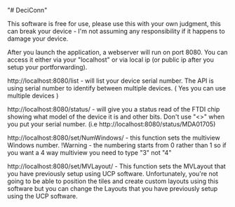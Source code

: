 "# DeciConn" 

This software is free for use, please use this with your own judgment, this can break your device - I'm not assuming any responsibility if it happens to damage your device. 

After you launch the application, a webserver will run on port 8080. You can access it either via your "localhost" or via local ip (or public ip after you setup your portforwarding). 

http://localhost:8080/list - will list your device serial number. The API is using serial number to identify between multiple devices. ( Yes you can use multiple devices ) 

http://localhost:8080/status/<serial-number> - will give you a status read of the FTDI chip showing what model of the device it is and other bits. Don't use "<>" when you put your serial number. (i.e http://localhost:8080/status/MDA01705)

http://localhost:8080/set/<serial>NumWindows/<number Of tiles> - this function sets the multiview Windows number. !Warning - the numbering starts from 0 rather than 1 so if you want a 4 way multiview you need to type "3" not "4" 

http://localhost:8080/set/<serial>MVLayout/<layout number> - This function sets the MVLayout that you have previously setup using UCP software. Unfortunately, you're not going to be able to position the tiles and create custom layouts using this software but you can change the Layouts that you have previously setup using the UCP software.

